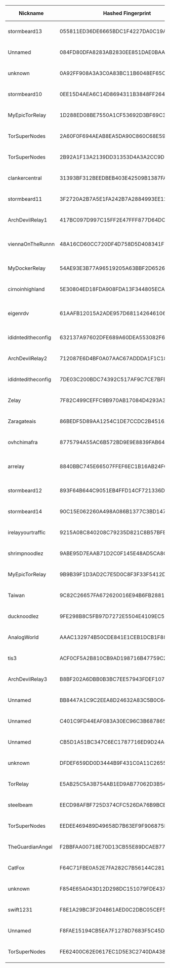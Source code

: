 | Nickname |  Hashed Fingerprint	| Or Addresses | Contact | Running | Flags | Last Seen | First Seen | Last Restarted | Advertised Bandwidth | Platform | Version | Version Status | Recommended Version | Verified hostnames | Exit policy |
|---|---|---|---|---|---|---|---|---|---|---|---|---|---|---|---|
|stormbeard13 | 055811ED36DE6665BDC1F4227DA0C19AB968C3D6 | ["97.126.163.122:13888"] | tor@allen.gg | true | Running, V2Dir, Valid | 2025-08-01 22:00:00 | 2025-08-01 19:00:00 | 2025-08-01 17:51:59 | 0 | Tor 0.4.8.14 on Linux | 0.4.8.14 | recommended | true | N/A | ["reject *:*"]|
|Unnamed | 084FD80DFA8283AB2830EE851DAE0BAA310A67D2 | ["97.75.245.199:9001"] | N/A | false | Running, V2Dir, Valid | 2025-08-01 17:00:00 | 2025-08-01 01:00:00 | 2025-08-01 00:19:32 | 0 | Tor 0.4.8.16 on Linux | 0.4.8.16 | recommended | true | N/A | ["reject *:*"]|
|unknown | 0A92FF908A3A3C0A83BC11B6048EF65CCBB43A09 | ["110.14.164.71:9001"] | root@localhost | false | Running, V2Dir, Valid | 2025-08-01 18:00:00 | 2025-08-01 15:00:00 | 2025-08-01 14:24:53 | 0 | Tor 0.4.8.14 on Linux | 0.4.8.14 | recommended | true | N/A | ["reject *:*"]|
|stormbeard10 | 0EE15D4AEA6C14D8694311B3848FF264533895E6 | ["97.126.163.122:10888"] | tor@allen.gg | true | Running, V2Dir, Valid | 2025-08-01 22:00:00 | 2025-08-01 20:00:00 | 2025-08-01 17:52:42 | 0 | Tor 0.4.8.14 on Linux | 0.4.8.14 | recommended | true | N/A | ["reject *:*"]|
|MyEpicTorRelay | 1D288ED08BE7550A1CF53692D3BF69C32A8CECE5 | ["84.68.106.150:9001"] | admin@myepicserver.net | true | Running, V2Dir, Valid | 2025-08-01 22:00:00 | 2025-08-01 13:00:00 | 2025-08-01 20:08:09 | 0 | Tor 0.4.8.10 on Linux | 0.4.8.10 | recommended | true | N/A | ["reject *:*"]|
|TorSuperNodes | 2A60F0F694AEAB8EA5DA90C860C68E59E43ACD2B | ["45.56.124.127:9001","[2600:3c00::2000:9ff:fea8:3a21]:9050"] | torsupernodes@protonmail.com | true | Running, V2Dir, Valid | 2025-08-01 22:00:00 | 2025-08-01 11:00:00 | 2025-08-01 09:58:30 | 0 | Tor 0.4.8.17 on Linux | 0.4.8.17 | recommended | true | ["45-56-124-127.ip.linodeusercontent.com"] | ["reject *:*"]|
|TorSuperNodes | 2B92A1F13A2139DD31353D4A3A2CC9D693451307 | ["172.232.30.157:9001","[2600:3c06::2000:e9ff:feec:d812]:9050"] | torsupernodes@protonmail.com | true | Running, V2Dir, Valid | 2025-08-01 22:00:00 | 2025-08-01 10:00:00 | 2025-08-01 09:45:07 | 0 | Tor 0.4.8.17 on Linux | 0.4.8.17 | recommended | true | ["172-232-30-157.ip.linodeusercontent.com"] | ["reject *:*"]|
|clankercentral | 31393BF312BEEDBEB403E42509B1387FA62D7918 | ["100.2.54.66:34029"] | kinklank@proton.me | true | Running, V2Dir, Valid | 2025-08-01 22:00:00 | 2025-08-01 20:00:00 | 2025-08-01 15:50:20 | 1122309 | Tor 0.4.8.17 on Linux | 0.4.8.17 | recommended | true | ["pool-100-2-54-66.nycmny.fios.verizon.net"] | ["reject *:*"]|
|stormbeard11 | 3F2720A2B7A5E1FA242B7A2884993EE121E03972 | ["97.126.163.122:11888"] | tor@allen.gg | true | Running, V2Dir, Valid | 2025-08-01 22:00:00 | 2025-08-01 19:00:00 | 2025-08-01 17:52:03 | 0 | Tor 0.4.8.14 on Linux | 0.4.8.14 | recommended | true | N/A | ["reject *:*"]|
|ArchDevilRelay1 | 417BC097D997C15FF2E47FFF877D64DCB2D3E016 | ["45.83.22.150:4140"] | notHave@example.com | true | Running, V2Dir, Valid | 2025-08-01 22:00:00 | 2025-08-01 11:00:00 | 2025-08-01 10:10:44 | 0 | Tor 0.4.8.17 on Linux | 0.4.8.17 | recommended | true | N/A | ["reject *:*"]|
|viennaOnTheRunnn | 48A16CD60CC720DF4D758D5D408341F7F8A366DA | ["81.169.186.16:29003","[2a01:238:429c:9600:40e6:e961:9cf7:31d1]:29003"] | Mi Gibtsdonet <nobody AT example dot com> | true | Fast, Running, V2Dir, Valid | 2025-08-01 22:00:00 | 2025-08-01 03:00:00 | 2025-08-01 02:31:06 | 17055744 | Tor 0.4.8.12 on Linux | 0.4.8.12 | recommended | true | ["h2920043.stratoserver.net"] | ["reject *:*"]|
|MyDockerRelay | 54AE93E3B77A96519205A63BBF2D6526CFC8004D | ["83.167.224.198:9001"] | admin@example.com | true | Running, V2Dir, Valid | 2025-08-01 22:00:00 | 2025-08-01 22:00:00 | 2025-08-01 21:01:53 | 0 | Tor 0.4.8.14 on Linux | 0.4.8.14 | recommended | true | N/A | ["reject *:*"]|
|cirnoinhighland | 5E30804ED18FDA908FDA13F344805ECA5B3D07E6 | ["23.171.9.75:443","[2602:f9ab:2:8f00::a]:443"] | sullen-flame-mauve@duck.com | true | Running, V2Dir, Valid | 2025-08-01 22:00:00 | 2025-08-01 20:00:00 | 2025-08-01 19:13:01 | 0 | Tor 0.4.8.17 on Linux | 0.4.8.17 | recommended | true | N/A | ["reject *:*"]|
|eigenrdv | 61AAFB12015A2ADE957D681142646106E44BB2AD | ["185.216.68.82:9001"] | N/A | true | Running, StaleDesc, V2Dir, Valid | 2025-08-01 22:00:00 | 2025-08-01 02:00:00 | 2025-08-01 01:07:21 | 0 | Tor 0.4.8.10 on Linux | 0.4.8.10 | recommended | true | N/A | ["reject *:*"]|
|ididnteditheconfig | 632137A97602DFE689A60DEA553082F6394249B0 | ["171.22.172.65:443"] | Random Person nobody@tor.org | false | Running, V2Dir, Valid | 2025-08-01 00:00:00 | 2025-08-01 00:00:00 | 2025-07-31 23:42:29 | 0 | Tor 0.4.8.14 on Linux | 0.4.8.14 | recommended | true | N/A | ["reject *:*"]|
|ArchDevilRelay2 | 712087E6D4BF0A07AAC67ADDDA1F1C18EAE51C7E | ["103.35.188.129:4140"] | notHave@example.com | true | Running, V2Dir, Valid | 2025-08-01 22:00:00 | 2025-08-01 11:00:00 | 2025-08-01 10:12:18 | 0 | Tor 0.4.8.17 on Linux | 0.4.8.17 | recommended | true | N/A | ["reject *:*"]|
|ididnteditheconfig | 7DE03C200BDC74392C517AF9C7CE7BFE0504FF10 | ["77.246.111.56:9000"] | Random Person <nobody AT example dot com> | true | Running, V2Dir, Valid | 2025-08-01 22:00:00 | 2025-08-01 10:00:00 | 2025-08-01 07:52:04 | 0 | Tor 0.4.8.17 on Linux | 0.4.8.17 | recommended | true | ["box.balzovskiy.ru"] | ["reject *:*"]|
|Zelay | 7F82C499CEFFC9B970AB17084D4293A31C9CFFAF | ["81.187.192.71:443","[2001:8b0:bb47::71]:443"] | hello@world.com | true | Running, V2Dir, Valid | 2025-08-01 22:00:00 | 2025-08-01 01:00:00 | 2025-08-01 00:06:51 | 0 | Tor 0.4.8.17 on Linux | 0.4.8.17 | recommended | true | N/A | ["reject *:*"]|
|Zaragateais | 86BEDF5D89AA1254C1DE7CCDC2B4516A9C4BF699 | ["84.249.202.58:9001"] | zaragateais@proton.me | true | Running, V2Dir, Valid | 2025-08-01 22:00:00 | 2025-08-01 04:00:00 | 2025-08-01 15:16:28 | 0 | Tor 0.4.8.10 on Linux | 0.4.8.10 | recommended | true | ["dsl-lprbng12-54f9ca-58.dhcp.inet.fi"] | ["reject *:*"]|
|ovhchimafra | 8775794A55AC6B572BD9E9E8839FAB64534D3AB8 | ["51.68.234.110:42001","[2001:41d0:303:7b6e::1]:42001"] | chimagamer01@gmail.com | true | Running, V2Dir, Valid | 2025-08-01 22:00:00 | 2025-08-01 22:00:00 | 2025-08-01 20:56:51 | 0 | Tor 0.4.8.17 on Linux | 0.4.8.17 | recommended | true | ["ns3124832.ip-51-68-234.eu"] | ["reject *:*"]|
|arrelay | 8840BBC745E66507FFEF6EC1B16AB24FC5ADE36E | ["180.181.201.162:9001"] | N/A | true | Fast, Running, V2Dir, Valid | 2025-08-01 22:00:00 | 2025-08-01 06:00:00 | 2025-08-01 04:59:56 | 671812 | Tor 0.4.8.17 on Linux | 0.4.8.17 | recommended | true | N/A | ["reject *:*"]|
|stormbeard12 | 893F64B644C9051EB4FFD14CF721336DDAAD4A0A | ["97.126.163.122:12888"] | tor@allen.gg | true | Running, V2Dir, Valid | 2025-08-01 22:00:00 | 2025-08-01 19:00:00 | 2025-08-01 17:52:02 | 0 | Tor 0.4.8.14 on Linux | 0.4.8.14 | recommended | true | N/A | ["reject *:*"]|
|stormbeard14 | 90C15E062260A498A086B1377C3BD147A5F448E2 | ["97.126.163.122:14888"] | tor@allen.gg | true | Running, V2Dir, Valid | 2025-08-01 22:00:00 | 2025-08-01 19:00:00 | 2025-08-01 17:52:02 | 0 | Tor 0.4.8.14 on Linux | 0.4.8.14 | recommended | true | N/A | ["reject *:*"]|
|irelayyourtraffic | 9215A08C840208C79235D821C8B57BFB33245945 | ["38.45.67.186:9001"] | ali@ireadyouremails.com | true | Running, V2Dir, Valid | 2025-08-01 22:00:00 | 2025-08-01 07:00:00 | 2025-08-01 06:17:38 | 0 | Tor 0.4.8.17 on Linux | 0.4.8.17 | recommended | true | N/A | ["reject *:*"]|
|shrimpnoodlez | 9ABE95D7EAAB71D2C0F145E48AD5CA8C62C88361 | ["45.90.98.17:443"] | abuse@datalix.eu | true | Running, Valid | 2025-08-01 22:00:00 | 2025-08-01 18:00:00 | 2025-08-01 20:19:50 | 0 | Tor 0.4.8.17 on Linux | 0.4.8.17 | recommended | true | N/A | ["reject *:*"]|
|MyEpicTorRelay | 9B9B39F1D3AD2C7E5D0C8F3F33F5412DDB3B7D2C | ["84.68.106.150:9001"] | admin@myepicserver.net | false | Running, V2Dir, Valid | 2025-08-01 11:00:00 | 2025-08-01 11:00:00 | 2025-08-01 19:46:02 | 0 | Tor 0.4.8.10 on Linux | 0.4.8.10 | recommended | true | N/A | ["reject *:*"]|
|Taiwan | 9C82C26657FA672620016E94B6FB288103653165 | ["146.59.153.47:9001","[2001:41d0:304:200::7e64]:9001"] | your_email@example.com | true | Running, V2Dir, Valid | 2025-08-01 22:00:00 | 2025-08-01 14:00:00 | 2025-08-01 15:24:41 | 0 | Tor 0.4.8.10 on Linux | 0.4.8.10 | recommended | true | ["vps-08217002.vps.ovh.net"] | ["reject *:*"]|
|ducknoodlez | 9FE298B8C5FB97D7272E5504E4109EC506292998 | ["194.15.36.92:443"] | abuse@datalix.eu | true | Running, Valid | 2025-08-01 22:00:00 | 2025-08-01 18:00:00 | 2025-08-01 18:46:26 | 0 | Tor 0.4.8.17 on Linux | 0.4.8.17 | recommended | true | N/A | ["reject *:*"]|
|AnalogWorld | AAAC132974B50CDE841E1CEB1DCB1F8886049843 | ["90.242.208.210:9001"] | analogworld@torproject.org | true | Running, V2Dir, Valid | 2025-08-01 22:00:00 | 2025-08-01 20:00:00 | 2025-08-01 19:12:11 | 0 | Tor 0.4.8.17 on Linux | 0.4.8.17 | recommended | true | N/A | ["reject *:*"]|
|tis3 | ACF0CF5A2B810CB9AD198716B47759C2EC4C734A | ["23.95.75.226:443"] | N/A | true | Running, V2Dir, Valid | 2025-08-01 22:00:00 | 2025-08-01 21:00:00 | 2025-08-01 19:51:58 | 0 | Tor 0.4.8.17 on Linux | 0.4.8.17 | recommended | true | N/A | ["reject *:*"]|
|ArchDevilRelay3 | B8BF202A6DBB0B3BC7EE57943FDEF107F310A956 | ["45.12.145.95:4140"] | notHave@example.com | true | Running, V2Dir, Valid | 2025-08-01 22:00:00 | 2025-08-01 14:00:00 | 2025-08-01 13:31:01 | 0 | Tor 0.4.8.17 on Linux | 0.4.8.17 | recommended | true | N/A | ["reject *:*"]|
|Unnamed | BB8447A1C9C2EEA8D24632A83C5B0C6442F8DDD9 | ["88.218.206.133:21440","[2a09:b280:fe00:34:12aa:9132:dc9e:ea0c]:21440"] | N/A | false | Running, V2Dir, Valid | 2025-08-01 15:00:00 | 2025-08-01 15:00:00 | 2025-08-01 14:09:37 | 0 | Tor 0.4.8.17 on Linux | 0.4.8.17 | recommended | true | ["88.218.206.133.hosted-by.skhron.com.ua"] | ["reject *:*"]|
|Unnamed | C401C9FD44EAF083A30EC96C3B687865E27106FD | ["51.38.62.199:9001"] | N/A | true | Running, V2Dir, Valid | 2025-08-01 22:00:00 | 2025-08-01 15:00:00 | 2025-08-01 14:39:45 | 0 | Tor 0.4.8.4 on Linux | 0.4.8.4 | recommended | true | ["ns3142338.ip-51-38-62.eu"] | ["reject *:*"]|
|Unnamed | CB5D1A51BC347C6EC1787716ED9D24A8517AD73A | ["51.15.160.18:9001"] | N/A | true | Running, V2Dir, Valid | 2025-08-01 22:00:00 | 2025-08-01 09:00:00 | 2025-08-01 08:43:25 | 0 | Tor 0.4.8.4 on Linux | 0.4.8.4 | recommended | true | ["51-15-160-18.rev.poneytelecom.eu"] | ["reject *:*"]|
|unknown | DFDEF659DD0D3444B9F431C0A11C2655FA414BE5 | ["110.14.164.71:9001"] | root@localhost | true | Running, V2Dir, Valid | 2025-08-01 22:00:00 | 2025-08-01 20:00:00 | 2025-08-01 18:45:26 | 0 | Tor 0.4.8.14 on Linux | 0.4.8.14 | recommended | true | N/A | ["reject *:*"]|
|TorRelay | E5AB25C5A3B754AB1ED9AB77062D3B5494ED0BA3 | ["141.147.0.177:9001"] | rdg7cy8syhdqv4@gmail.com | true | Running, V2Dir, Valid | 2025-08-01 22:00:00 | 2025-08-01 06:00:00 | 2025-08-01 05:46:22 | 0 | Tor 0.4.8.17 on Linux | 0.4.8.17 | recommended | true | N/A | ["reject *:*"]|
|steelbeam | EECD98AFBF725D374CFC526DA76B9BCB6D987378 | ["94.246.243.151:9001"] | steelbeamrelay@proton.me | true | Running, V2Dir, Valid | 2025-08-01 22:00:00 | 2025-08-01 17:00:00 | 2025-08-01 16:03:23 | 0 | Tor 0.4.8.17 on Linux | 0.4.8.17 | recommended | true | ["94-246-243-151.ip.elisa.ee"] | ["reject *:*"]|
|TorSuperNodes | EEDEE469489D49658D7B63EF9F906875FF115D4F | ["172.104.57.51:9001","[2400:8901::2000:abff:fe2d:ba3e]:9050"] | torsupernodes@protonmail.com | true | Running, V2Dir, Valid | 2025-08-01 22:00:00 | 2025-08-01 01:00:00 | 2025-08-01 08:56:18 | 0 | Tor 0.4.8.17 on Linux | 0.4.8.17 | recommended | true | ["172-104-57-51.ip.linodeusercontent.com"] | ["reject *:*"]|
|TheGuardianAngel | F2BBFAA00718E70D13CB55E89DCAEB77910816D8 | ["86.60.210.160:9001"] | N/A | true | Running, V2Dir, Valid | 2025-08-01 22:00:00 | 2025-08-01 21:00:00 | 2025-08-01 19:55:00 | 0 | Tor 0.4.8.13 on Linux | 0.4.8.13 | recommended | true | ["86-60-210-160.dynamic.lounea.fi"] | ["reject *:*"]|
|CatFox | F64C71FBE0A52E7FA282C7B56144C281E90D0E07 | ["94.131.104.135:9001"] | CatFoxLV@protonmail.com | true | Running, Valid | 2025-08-01 22:00:00 | 2025-08-01 03:00:00 | 2025-08-01 21:51:56 | 0 | Tor 0.4.8.17 on Linux | 0.4.8.17 | recommended | true | N/A | ["reject *:*"]|
|unknown | F854E65A043D12D298DC151079FDE437398F7C64 | ["110.14.164.71:9001"] | root@localhost | false | Running, V2Dir, Valid | 2025-08-01 19:00:00 | 2025-08-01 19:00:00 | 2025-08-01 17:56:32 | 0 | Tor 0.4.8.14 on Linux | 0.4.8.14 | recommended | true | N/A | ["reject *:*"]|
|swift1231 | F8E1A29BC3F204861AED0C2DBC05CEF5E0B96CF8 | ["171.22.172.65:443"] | Random Person nobody@tor.org | true | Running, V2Dir, Valid | 2025-08-01 22:00:00 | 2025-08-01 01:00:00 | 2025-08-01 12:40:15 | 0 | Tor 0.4.8.14 on Linux | 0.4.8.14 | recommended | true | N/A | ["reject *:*"]|
|Unnamed | F8FAE15194CB5EA7F1278D7683F5C45DD5101BB2 | ["90.110.97.68:443","[2a01:cb0c:819:3200:dea6:32ff:fefd:e2a2]:443"] | N/A | true | Running, V2Dir, Valid | 2025-08-01 22:00:00 | 2025-08-01 17:00:00 | 2025-08-01 16:00:02 | 0 | Tor 0.4.8.14 on Linux | 0.4.8.14 | recommended | true | ["lfbn-lil-1-1534-68.w90-110.abo.wanadoo.fr"] | ["reject *:*"]|
|TorSuperNodes | FE62400C62E0617EC1D5E3C2740DA438E3CAED34 | ["172.233.27.245:9001","[2600:3c0d::2000:d3ff:fe27:99a0]:9050"] | torsupernodes@protonmail.com | true | Running, V2Dir, Valid | 2025-08-01 22:00:00 | 2025-08-01 02:00:00 | 2025-08-01 09:04:58 | 0 | Tor 0.4.8.17 on Linux | 0.4.8.17 | recommended | true | ["172-233-27-245.ip.linodeusercontent.com"] | ["reject *:*"]|
